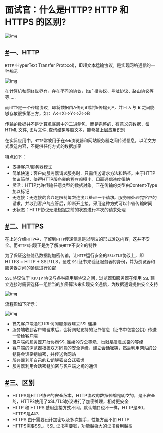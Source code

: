 # 面试官：什么是HTTP? HTTP 和 HTTPS 的区别?

![img](https://static.vue-js.com/f50c71f0-b20b-11eb-ab90-d9ae814b240d.png)

## [#](https://vue3js.cn/interview/http/HTTP_HTTPS.html#一、http)一、HTTP

`HTTP` (HyperText Transfer Protocol)，即超文本运输协议，是实现网络通信的一种规范

![img](https://static.vue-js.com/fda119b0-b20b-11eb-85f6-6fac77c0c9b3.png)

在计算机和网络世界有，存在不同的协议，如广播协议、寻址协议、路由协议等等......

而`HTTP`是一个传输协议，即将数据由A传到B或将B传输到A，并且 A 与 B 之间能够存放很多第三方，如： A<=>X<=>Y<=>Z<=>B

传输的数据并不是计算机底层中的二进制包，而是完整的、有意义的数据，如HTML 文件, 图片文件, 查询结果等超文本，能够被上层应用识别

在实际应用中，`HTTP`常被用于在`Web`浏览器和网站服务器之间传递信息，以明文方式发送内容，不提供任何方式的数据加密

特点如下：

- 支持客户/服务器模式
- 简单快速：客户向服务器请求服务时，只需传送请求方法和路径。由于HTTP协议简单，使得HTTP服务器的程序规模小，因而通信速度很快
- 灵活：HTTP允许传输任意类型的数据对象。正在传输的类型由Content-Type加以标记
- 无连接：无连接的含义是限制每次连接只处理一个请求。服务器处理完客户的请求，并收到客户的应答后，即断开连接。采用这种方式可以节省传输时间
- 无状态：HTTP协议无法根据之前的状态进行本次的请求处理

## [#](https://vue3js.cn/interview/http/HTTP_HTTPS.html#二、https)二、HTTPS

在上述介绍`HTTP`中，了解到`HTTP`传递信息是以明文的形式发送内容，这并不安全。而`HTTPS`出现正是为了解决`HTTP`不安全的特性

为了保证这些隐私数据能加密传输，让`HTTP`运行安全的`SSL/TLS`协议上，即 HTTPS = HTTP + SSL/TLS，通过 `SSL`证书来验证服务器的身份，并为浏览器和服务器之间的通信进行加密

`SSL` 协议位于`TCP/IP` 协议与各种应用层协议之间，浏览器和服务器在使用 `SSL` 建立连接时需要选择一组恰当的加密算法来实现安全通信，为数据通讯提供安全支持

![img](https://static.vue-js.com/078c50c0-b20c-11eb-ab90-d9ae814b240d.png)

流程图如下所示：

![img](https://static.vue-js.com/0e409fc0-b20c-11eb-85f6-6fac77c0c9b3.png)

- 首先客户端通过URL访问服务器建立SSL连接
- 服务端收到客户端请求后，会将网站支持的证书信息（证书中包含公钥）传送一份给客户端
- 客户端的服务器开始协商SSL连接的安全等级，也就是信息加密的等级
- 客户端的浏览器根据双方同意的安全等级，建立会话密钥，然后利用网站的公钥将会话密钥加密，并传送给网站
- 服务器利用自己的私钥解密出会话密钥
- 服务器利用会话密钥加密与客户端之间的通信

## [#](https://vue3js.cn/interview/http/HTTP_HTTPS.html#三、区别)三、区别

- HTTPS是HTTP协议的安全版本，HTTP协议的数据传输是明文的，是不安全的，HTTPS使用了SSL/TLS协议进行了加密处理，相对更安全
- HTTP 和 HTTPS 使用连接方式不同，默认端口也不一样，HTTP是80，HTTPS是443
- HTTPS 由于需要设计加密以及多次握手，性能方面不如 HTTP
- HTTPS需要SSL，SSL 证书需要钱，功能越强大的证书费用越高